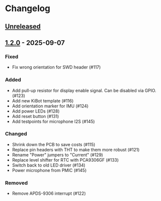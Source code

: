 # Changelog

## [Unreleased]

## [1.2.0] - 2025-09-07

### Fixed

-   Fix wrong orientation for SWD header (#117)

### Added

-   Add pull-up resistor for display enable signal. Can be disabled via GPIO. (#123)
-   Add new KiBot template (#116)
-   Add orientation marker for IMU (#124)
-   Add power LEDs (#128)
-   Add reset button (#131)
-   Add testpoints for microphone I2S (#145)

### Changed

-   Shrink down the PCB to save costs (#115)
-   Replace pin headers with THT to make them more robust (#121)
-   Rename "Power" jumpers to "Current" (#129)
-   Replace level shifter for RTC with PCA9306GF (#133)
-   Switch back to old LED driver (#134)
-   Power microphone from PMIC (#145)

### Removed

-   Remove APDS-9306 interrupt (#122)

[Unreleased]: https://github.com/ZSWatch/Watch-DevKit-HW/compare/1.2.0...HEAD

[1.2.0]: https://github.com/ZSWatch/Watch-DevKit-HW/compare/fc3844fb6a647a23e214f3085a47ce2212e0d98a...1.2.0
